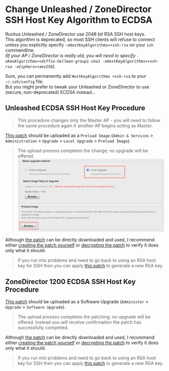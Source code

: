 # Change Unleashed / ZoneDirector SSH Host Key Algorithm to ECDSA

Ruckus Unleashed / ZoneDirector use 2048 bit RSA SSH host keys.  
This algorithm is deprecated, so most SSH clients will refuse to connect unless you explicitly specify `-oHostKeyAlgorithms=+ssh-rsa` on your `ssh` commandline.  
_(If your AP / ZoneDirector is really old, you will need to specify `-oKexAlgorithms=+diffie-hellman-group1-sha1 -oHostKeyAlgorithms=+ssh-rsa -oCiphers=+aes256`)._

Sure, you can permanently add `HostKeyAlgorithms +ssh-rsa` to your `~/.ssh/config` file.  
But you might prefer to tweak your Unleashed or ZoneDirector to use (secure, non-deprecated) ECDSA instead...

## Unleashed ECDSA SSH Host Key Procedure
> This procedure changes only the Master AP - you will need to follow the same procedure again if another AP begins acting as Master.  

[This patch](../images/unleashed.ecdsa.patch.dbg) should be uploaded as a `Preload Image` (`Admin & Services` > `Administration` > `Upgrade` > `Local Upgrade` > `Preload Image`).  
> The upload process completes the change; no upgrade will be offered.  
> ![](../images/Unleashed_Root_Shell.png)  

Although [the patch](../images/unleashed.ecdsa.patch.dbg) can be directly downloaded and used, I recommend either [creating the patch yourself](../Scripts/create_unleashed_ecdsa_patch.sh) or [decrypting the patch](DecryptRuckusBackups.md) to verify it does only what it should.

> If you run into problems and need to go back to using an RSA host key for SSH then you can apply [this patch](../images/unleashed.restore_rsa.patch.dbg) to generate a new RSA key.

## ZoneDirector 1200 ECDSA SSH Host Key Procedure

[This patch](../images/zd1200.ecdsa.patch.img) should be uploaded as a Software Upgrade (`Administer` > `Upgrade` > `Software Upgrade`).  
> The upload process completes the patching; no upgrade will be offered. Instead you will receive confirmation the patch has successfully completed.  

Although [the patch](../images/zd1200.ecdsa.patch.img) can be directly downloaded and used, I recommend either [creating the patch yourself](../Scripts/create_zd1200_ecdsa_patch.sh) or [decrypting the patch](DecryptRuckusBackups.md) to verify it does only what it should.

> If you run into problems and need to go back to using an RSA host key for SSH then you can apply [this patch](../images/zd1200.restore_rsa.patch.img) to generate a new RSA key.
